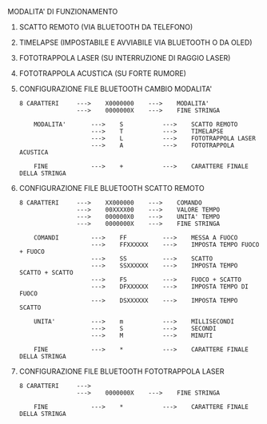 
MODALITA' DI FUNZIONAMENTO

1.	SCATTO REMOTO (VIA BLUETOOTH DA TELEFONO)
2.	TIMELAPSE (IMPOSTABILE E AVVIABILE VIA BLUETOOTH O DA OLED)
3.	FOTOTRAPPOLA LASER (SU INTERRUZIONE DI RAGGIO LASER)
4. 	FOTOTRAPPOLA ACUSTICA (SU FORTE RUMORE)



0.	CONFIGURAZIONE FILE BLUETOOTH CAMBIO MODALITA'

		8 CARATTERI		--->	X0000000	--->	MODALITA'
						--->	0000000X	--->	FINE STRINGA

			MODALITA'		--->	S 			---> 	SCATTO REMOTO
							--->	T 			--->	TIMELAPSE
							--->	L 			--->	FOTOTRAPPOLA LASER
							--->	A 			--->	FOTOTRAPPOLA ACUSTICA

			FINE			--->	+			--->	CARATTERE FINALE DELLA STRINGA


1.	CONFIGURAZIONE FILE BLUETOOTH SCATTO REMOTO

		8 CARATTERI 	--->	XX000000  	--->	COMANDO
						--->  	00XXXX00  	--->	VALORE TEMPO
						--->	000000X0	--->	UNITA' TEMPO 
						--->	0000000X	--->	FINE STRINGA
						
			COMANDI			--->	FF			---> 	MESSA A FUOCO
							--->	FFXXXXXX	--->	IMPOSTA TEMPO FUOCO + FUOCO
							--->	SS			--->	SCATTO
							--->	SSXXXXXX	--->	IMPOSTA TEMPO SCATTO + SCATTO
							---> 	FS			--->	FUOCO + SCATTO
							--->	DFXXXXXX	--->	IMPOSTA TEMPO DI FUOCO
							--->	DSXXXXXX	---> 	IMPOSTA TEMPO SCATTO
							
			UNITA' 			--->	m			--->	MILLISECONDI
							--->	S			--->	SECONDI
							--->	M			--->	MINUTI

			FINE			--->	*			--->	CARATTERE FINALE DELLA STRINGA


3.	CONFIGURAZIONE FILE BLUETOOTH FOTOTRAPPOLA LASER

		8 CARATTERI		--->
						--->	0000000X	--->	FINE STRINGA

			FINE			--->	*			--->	CARATTERE FINALE DELLA STRINGA